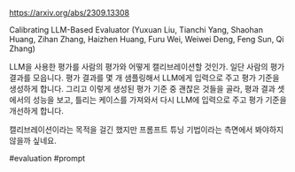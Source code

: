 https://arxiv.org/abs/2309.13308

Calibrating LLM-Based Evaluator (Yuxuan Liu, Tianchi Yang, Shaohan Huang, Zihan Zhang, Haizhen Huang, Furu Wei, Weiwei Deng, Feng Sun, Qi Zhang)

LLM을 사용한 평가를 사람의 평가와 어떻게 캘리브레이션할 것인가. 일단 사람의 평가 결과를 모읍니다. 평가 결과를 몇 개 샘플링해서 LLM에게 입력으로 주고 평가 기준을 생성하게 합니다. 그리고 이렇게 생성된 평가 기준 중 괜찮은 것들을 골라, 평과 결과 셋에서의 성능을 보고, 틀리는 케이스를 가져와서 다시 LLM에 입력으로 주고 평가 기준을 개선하게 합니다.

캘리브레이션이라는 목적을 걸긴 했지만 프롬프트 튜닝 기법이라는 측면에서 봐야하지 않을까 싶네요.

#evaluation #prompt 